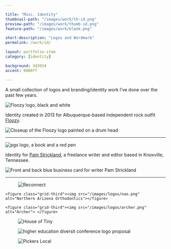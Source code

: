 ```yaml
---

title: "Misc. Identity"
thumbnail-path: "/images/work/th-id.png"
preview-path: "/images/work/thumb-id.png"
feature-path: "/images/work/blank.png"

short-description: "Logos and Wordmark"
permalink: /work/id/

layout: portfolio-item
category: [identity]

background: 3d3934
accent: 0000ff

---
```


<p class="lede">A small collection of logos and branding/identity work I&rsquo;ve done over the past few years.</p>

<div class="row">

<div class="grid-third grid-flip"><img src="/images/logos/floozy-01.png" alt="Floozy logo, black and white" />
<p>Identity created in 2013 for Albuquerque-based independent rock outfit <a href="http://floozynation.com">Floozy</a>.
</p>
</div>

<div class="grid-half"><img src="/images/work/id-floozy-drumkit.jpg" alt="Closeup of the Floozy logo painted on a drum head" /></div>

</div>

<hr/>

<div class="row">

<div class="grid-third grid-flip"><img src="/images/logos/strickland.png" alt="pgs logo, a book and a red pen" /><p>Identity for <a href="http://pamstrickland.org">Pam Strickland</a>, a freelance writer and editor based in Knoxville, Tennessee.</p>
</div>

<div class="grid-half"><img src="/images/work/id-strickland-print.jpg" alt="Front and back blue business card for writer Pam Strickland" />
</div>

</div>

<hr/>


<div class="row row-start-small">
    <figure class="grid-third"><img src="/images/logos/reconnect.png" alt="Reconnect"> </figure>
    
    <figure class="grid-third"><img src="/images/logos/nao.png" alt="Northern Arizona Orthodontics"></figure>

    <figure class="grid-third"><img src="/images/logos/archer.png" alt="Archer"> </figure>

<figure class="grid-third"><img src="/images/logos/house-of-tiny.png" alt="House of Tiny"></figure>

 <figure class="grid-third"><img src="/images/logos/diversity.png" alt="higher education diversit conference logo proposal"></figure>

<figure class="grid-third"><img src="/images/logos/pickers-local.gif" alt="Pickers Local"></figure>
</div>
